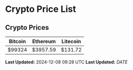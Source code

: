 # Crypto Price List

## Crypto Prices
| Bitcoin | Ethereum | Litecoin |
| ------- | -------- | -------- |
| $99324 | $3957.59 | $131.72 |
**Last Updated:** 2024-12-08 09:28 UTC
**Last Updated:** $DATE$
